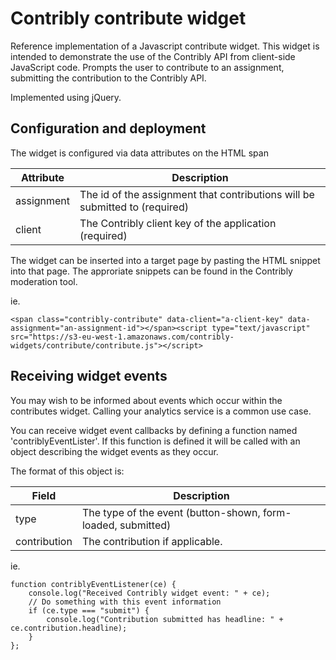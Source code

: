 # Contribly contribute widget

Reference implementation of a Javascript contribute widget. This widget is intended to demonstrate the use of the Contribly API from client-side JavaScript code.
Prompts the user to contribute to an assignment, submitting the contribution to the Contribly API.

Implemented using jQuery.


## Configuration and deployment

The widget is configured via data attributes on the HTML span

Attribute | Description
-----------|------------
assignment  | The id of the assignment that contributions will be submitted to (required)
client      | The Contribly client key of the application (required)


The widget can be inserted into a target page by pasting the HTML snippet into that page.
The approriate snippets can be found in the Contribly moderation tool.

ie.
```
<span class="contribly-contribute" data-client="a-client-key" data-assignment="an-assignment-id"></span><script type="text/javascript" src="https://s3-eu-west-1.amazonaws.com/contribly-widgets/contribute/contribute.js"></script>
```


## Receiving widget events

You may wish to be informed about events which occur within the contributes widget. Calling your analytics service is a common use case.

You can receive widget event callbacks by defining a function named 'contriblyEventLister'. 
If this function is defined it will be called with an object describing the widget events as they occur.

The format of this object is:

Field      | Description
-----------|------------
type       | The type of the event (button-shown, form-loaded, submitted)
contribution | The contribution if applicable.

ie.
```
function contriblyEventListener(ce) {
    console.log("Received Contribly widget event: " + ce);
    // Do something with this event information
    if (ce.type === "submit") {
        console.log("Contribution submitted has headline: " + ce.contribution.headline);  
    }
};
```
